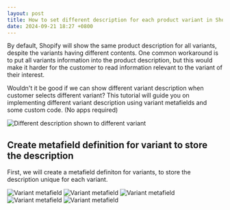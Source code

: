 ```yaml
---
layout: post
title: How to set different description for each product variant in Shopify
date: 2024-09-21 18:27 +0800
---
```


By default, Shopify will show the same product description for all variants, despite the variants having different contents. One common workaround is to put all variants information into the product description, but this would make it harder for the customer to read information relevant to the variant of their interest.

Wouldn't it be good if we can show different variant description when customer selects different variant? This tutorial will guide you on implementing different variant description using variant metafields and some custom code. (No apps required)

![Different description shown to different variant](https://img.yagisoftware.com/30-variant-description/end-result.gif)

## Create metafield definition for variant to store the description

First, we will create a metafield definiton for variants, to store the description unique for each variant.

![Variant metafield](https://img.yagisoftware.com/30-variant-description/variant_metafield1.png)
![Variant metafield](https://img.yagisoftware.com/30-variant-description/variant_metafield2.png)
![Variant metafield](https://img.yagisoftware.com/30-variant-description/variant_metafield3.png)
![Variant metafield](https://img.yagisoftware.com/30-variant-description/variant_metafield4.png)
![Variant metafield](https://img.yagisoftware.com/30-variant-description/variant_metafield5.png)